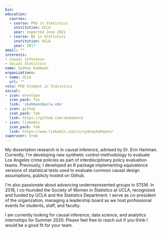 ```yaml
---
bio: 
education:
  courses:
  - course: PhD in Statistics
    institution: UCLA
    year: expected June 2021
  - course: BS in Statistics
    institution: UCLA
    year: 2017
email: ""
interests:
- Causal Inference
- Social Statistics
name: Sydney Kahmann
organizations:
- name: UCLA
  url: ""
role: PhD Student in Statistics
social:
- icon: envelope
  icon_pack: fas
  link: 'skahmann@ucla.edu'
- icon: github
  icon_pack: fab
  link: https://github.com/skahmann3
- icon: linkedin
  icon_pack: fab
  link: https://www.linkedin.com/in/sydneykahmann/
superuser: true
---
```


My dissertation research is in causal inference, advised by Dr. Erin Hartman. Currently, I'm developing new synthetic control methodology to evaluate Los Angeles crime policies as part of interdisciplinary policy evaluation teams. Previously, I developed an R package implementing equivalence versions of statistical tests used to evaluate common causal design assumptions, publicly hosted on Github. 

I'm also passionate about advancing underrepresented groups in STEM. In 2018, I co-founded the Society of Women in Statistics at UCLA, recognized and funded by UCLA and the Statistics Department. I serve as co-president of the organization, managing a leadership board as we host professional events for students, staff, and faculty.

I am currently looking for causal inference, data science, and analytics internships for Summer 2020. Please feel free to reach out if you think I would be a good fit for your team. 
